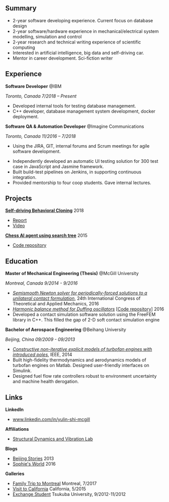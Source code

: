## Summary 
* 2-year software developing experience. Current focus on database design
* 2-year software/hardware experience in mechanical/electrical system modelling, simulation and control 
* 2-year research and technical writing experience of scientific computing 
* Interested in artificial intelligence, big data and self-driving car. 
* Mentor in career development. Sci-fiction writer

## Experience
**Software Developer** @IBM

 *Toronto, Canada 7/2018 – Present* 

* Developed internal tools for testing database management. 
* C++ developer, database management system development, docker deployment. 

**Software QA & Automation Developer** @Imagine Communications

*Toronto, Canada 11/2016 – 7/2018*

* Using the JIRA, GIT, internal forums and Scrum meetings for agile software development. 

- Independently developed an automatic UI testing solution for 300 test case in JavaScript and Jasmine framework. 
- Built build-test pipelines on Jenkins, in supporting continuous integration. 
- Provided mentorship to four coop students. Gave internal lectures. 

## Projects

**[Self-driving Behavioral Cloning](https://github.com/julianShi/CarND-Behavioral-Cloning-P3)** 2018

- [Report](https://github.com/julianShi/CarND-Behavioral-Cloning-P3/blob/master/writeup_report.md)
- [Video](https://github.com/julianShi/CarND-Behavioral-Cloning-P3/blob/master/output_video.mp4)

[**Chess AI agent using search tree**](http://julianshi.github.io/public/project/ECSE526_AI/YulinShiHW1AI.pdf)  2015

* [Code repository](https://github.com/julianShi/public/tree/gh-pages/project/ECSE526_AI) 

## Education

**Master of Mechanical Engineering (Thesis)** @McGill University

*Montreal, Canada  9/2014 - 9/2016*

* [*Semismooth Newton solver for periodically-forced solutions to a unilateral contact formulation*](http://julianshi.github.io/public/publication/2016_games/presentation.pdf), 24th International Congress of Theoretical and Applied Mechanics, 2016 
* [*Harmonic balance method for Duffing oscillators*](http://julianshi.github.io/public/research/duff_hbm/latex/article.pdf) [[Code repository](https://github.com/julianShi/public/tree/gh-pages/research/duff_hbm/code)] 2016
* Developed a contact simulation software solution using the FreeFEM library in C++. This filled the gap of 2-D soft contact simulation engine

**Bachelor of Aerospace Engineering** @Beihang University

*Beijing, China 09/2009 - 09/2013*

* [*Constructive non-iterative explicit models of turbofan engines with introduced poles*](http://ieeexplore.ieee.org/xpls/abs_all.jsp?arnumber=7058493), IEEE, 2014 
* Built high-fidelity thermodynamics and aerodynamics models of turbofan engines on Matlab. Designed user-friendly interfaces on Simulink. 
* Designed fuel flow rate controllers robust to environment uncertainty and machine health derogation. 

## Links

**LinkedIn**

* www.linkedin.com/in/yulin-shi-mcgill

**Affiliations**

* [Structural Dynamics and Vibration Lab](http://structdynviblab.mcgill.ca/members.html) 

**Blogs**

* [Beijing Stories](http://yulin2013.blogspot.com/) 2013
* [Sophie's World](http://julianshi.github.io/public/personal/blog/sophies_world/index.html) 2016

**Galleries**

* [Family Trip to Montreal](http://julianshi.github.io/public/personal/family_trip_montreal_2017/) Montreal, 7/2017
* [Visit to California](http://julianshi.github.io/public/personal/california_2015/) California, 5/2015
* [Exchange Student](http://julianshi.github.io/public/personal/tokyo_museum/) Tsukuba University, 9/2012-11/2012

